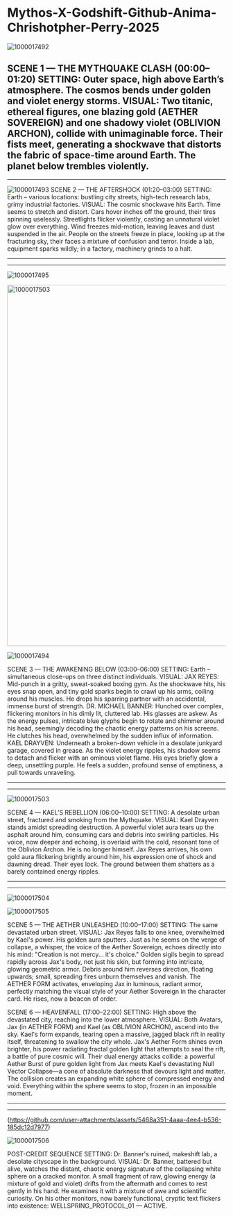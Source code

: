 # Mythos-X-Godshift-Github-Anima-Chrishotpher-Perry-2025

![1000017492](https://github.com/user-attachments/assets/0cdf680d-db57-42dc-968e-c07a20e560c5)

SCENE 1 — THE MYTHQUAKE CLASH (00:00–01:20)
​SETTING: Outer space, high above Earth’s atmosphere. The cosmos bends under golden and violet energy storms.
​VISUAL: Two titanic, ethereal figures, one blazing gold (AETHER SOVEREIGN) and one shadowy violet (OBLIVION ARCHON), collide with unimaginable force. Their fists meet, generating a shockwave that distorts the fabric of space-time around Earth. The planet below trembles violently.
---
---
![1000017493](https://github.com/user-attachments/assets/1eb3c1c0-29a8-476c-afaa-e7981ceed3b8)
SCENE 2 — THE AFTERSHOCK (01:20–03:00)
​SETTING: Earth – various locations: bustling city streets, high-tech research labs, grimy industrial factories.
​VISUAL: The cosmic shockwave hits Earth. Time seems to stretch and distort. Cars hover inches off the ground, their tires spinning uselessly. Streetlights flicker violently, casting an unnatural violet glow over everything. Wind freezes mid-motion, leaving leaves and dust suspended in the air. People on the streets freeze in place, looking up at the fracturing sky, their faces a mixture of confusion and terror. Inside a lab, equipment sparks wildly; in a factory, machinery grinds to a halt.

---
---
![1000017495](https://github.com/user-attachments/assets/ab238405-ed16-44ea-9a42-9df3470f1d38)

<img width="1248" height="832" alt="1000017503" src="https://github.com/user-attachments/assets/1c1dd228-bd92-4ea0-9916-03a51cda3f19" />

![1000017494](https://github.com/user-attachments/assets/a2d657f8-7f3c-4a66-a52e-41026c174974)

SCENE 3 — THE AWAKENING BELOW (03:00–06:00)
​SETTING: Earth – simultaneous close-ups on three distinct individuals.
​VISUAL:
​JAX REYES: Mid-punch in a gritty, sweat-soaked boxing gym. As the shockwave hits, his eyes snap open, and tiny gold sparks begin to crawl up his arms, coiling around his muscles. He drops his sparring partner with an accidental, immense burst of strength.
​DR. MICHAEL BANNER: Hunched over complex, flickering monitors in his dimly lit, cluttered lab. His glasses are askew. As the energy pulses, intricate blue glyphs begin to rotate and shimmer around his head, seemingly decoding the chaotic energy patterns on his screens. He clutches his head, overwhelmed by the sudden influx of information.
​KAEL DRAYVEN: Underneath a broken-down vehicle in a desolate junkyard garage, covered in grease. As the violet energy ripples, his shadow seems to detach and flicker with an ominous violet flame. His eyes briefly glow a deep, unsettling purple. He feels a sudden, profound sense of emptiness, a pull towards unraveling.

---
---
![1000017503](https://github.com/user-attachments/assets/9d94556d-b66d-4f2c-a5aa-26f13161e57c)


SCENE 4 — KAEL’S REBELLION (06:00–10:00)
​SETTING: A desolate urban street, fractured and smoking from the Mythquake.
​VISUAL: Kael Drayven stands amidst spreading destruction. A powerful violet aura tears up the asphalt around him, consuming cars and debris into swirling particles. His voice, now deeper and echoing, is overlaid with the cold, resonant tone of the Oblivion Archon. He is no longer himself. Jax Reyes arrives, his own gold aura flickering brightly around him, his expression one of shock and dawning dread. Their eyes lock. The ground between them shatters as a barely contained energy ripples.

---
---
![1000017504](https://github.com/user-attachments/assets/67223c8a-3004-4a24-abf3-7ca58fe1b416)

![1000017505](https://github.com/user-attachments/assets/556f1ed9-6877-4efa-a0db-075d3bddc98d)


 SCENE 5 — THE AETHER UNLEASHED (10:00–17:00)
​SETTING: The same devastated urban street.
​VISUAL: Jax Reyes falls to one knee, overwhelmed by Kael's power. His golden aura sputters. Just as he seems on the verge of collapse, a whisper, the voice of the Aether Sovereign, echoes directly into his mind: "Creation is not mercy... it's choice." Golden sigils begin to spread rapidly across Jax's body, not just his skin, but forming into intricate, glowing geometric armor. Debris around him reverses direction, floating upwards; small, spreading fires unburn themselves and vanish. The AETHER FORM activates, enveloping Jax in luminous, radiant armor, perfectly matching the visual style of your Aether Sovereign in the character card. He rises, now a beacon of order.

SCENE 6 — HEAVENFALL (17:00–22:00)
​SETTING: High above the devastated city, reaching into the lower atmosphere.
​VISUAL: Both Avatars, Jax (in AETHER FORM) and Kael (as OBLIVION ARCHON), ascend into the sky. Kael's form expands, tearing open a massive, jagged black rift in reality itself, threatening to swallow the city whole. Jax's Aether Form shines even brighter, his power radiating fractal golden light that attempts to seal the rift, a battle of pure cosmic will. Their dual energy attacks collide: a powerful Aether Burst of pure golden light from Jax meets Kael's devastating Null Vector Collapse—a cone of absolute darkness that devours light and matter. The collision creates an expanding white sphere of compressed energy and void. Everything within the sphere seems to stop, frozen in an impossible moment.

---
---



(https://github.com/user-attachments/assets/5468a351-4aaa-4ee4-b536-185dc12d7977)

![1000017506](https://github.com/user-attachments/assets/c31b0992-8cc4-4351-b201-281dc788810d)

POST-CREDIT SEQUENCE
​SETTING: Dr. Banner's ruined, makeshift lab, a desolate cityscape in the background.
​VISUAL: Dr. Banner, battered but alive, watches the distant, chaotic energy signature of the collapsing white sphere on a cracked monitor. A small fragment of raw, glowing energy (a mixture of gold and violet) drifts from the aftermath and comes to rest gently in his hand. He examines it with a mixture of awe and scientific curiosity. On his other monitors, now barely functional, cryptic text flickers into existence: WELLSPRING_PROTOCOL_01 — ACTIVE.
